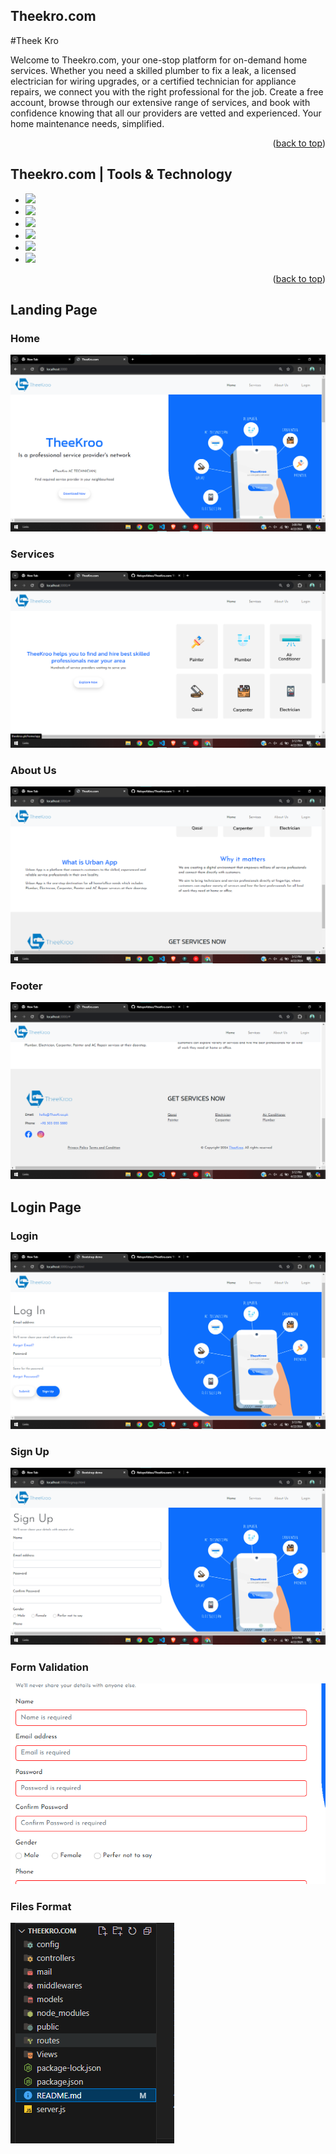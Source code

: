 ## Theekro.com
<a name="readme-top"></a>
#Theek Kro
<p>Welcome to Theekro.com, your one-stop platform for on-demand home services. Whether you need a skilled plumber to fix a leak, a licensed electrician for wiring upgrades, or a certified technician for appliance repairs, we connect you with the right professional for the job. Create a free account, browse through our extensive range of services, and book with confidence knowing that all our providers are vetted and experienced. Your home maintenance needs, simplified.</p>


<p align="right">(<a href="#readme-top">back to top</a>)</p>

## Theekro.com | Tools & Technology

* <img src="https://img.shields.io/badge/HTML5-E34F26?style=for-the-badge&logo=html5&logoColor=white" />
* <img src="https://img.shields.io/badge/CSS3-1572B6?style=for-the-badge&logo=css3&logoColor=white" />
* <img src="https://img.shields.io/badge/JavaScript-323330?style=for-the-badge&logo=javascript&logoColor=F7DF1E"/>
* <img src="https://img.shields.io/badge/Visual_Studio_Code-0078D4?style=for-the-badge&logo=visual%20studio%20code&logoColor=white" />
* <img src="https://img.shields.io/badge/Bootstrap-563D7C?style=for-the-badge&logo=bootstrap&logoColor=white" />
* <img src="https://img.shields.io/badge/Node.js-43853D?style=for-the-badge&logo=node.js&logoColor=white" />

<p align="right">(<a href="#readme-top">back to top</a>)</p>


## Landing Page

### Home

![alt text](image.png)


### Services

![alt text](image-1.png)

### About Us

![alt text](image-2.png)

### Footer

![alt text](image-3.png)


## Login Page

### Login

![alt text](image-4.png)

### Sign Up

![alt text](image-5.png)

### Form Validation

![alt text](image-6.png)

### Files Format

![alt text](image7.png)
